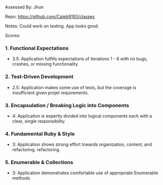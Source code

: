 Assessed By: Jhun 

Repo: https://github.com/Caleb9193/classes

Notes: Could work on testing. 
       App looks good. 

Scores:



### 1. Functional Expectations


* 3.5: Application fulfills expectations of iterations 1 - 6 with no bugs, crashes, or missing functionality.

### 2. Test-Driven Development

* 2.5: Application makes some use of tests, but the coverage is insufficient given projet requirements.

### 3. Encapsulation / Breaking Logic into Components

* 4: Application is expertly divided into logical components each with a clear, single responsibility.


### 4. Fundamental Ruby & Style

* 3:  Application shows strong effort towards organization, content, and refactoring.
 refactoring.

### 5. Enumerable & Collections

* 3: Application demonstrates comfortable use of appropriate Enumerable methods

